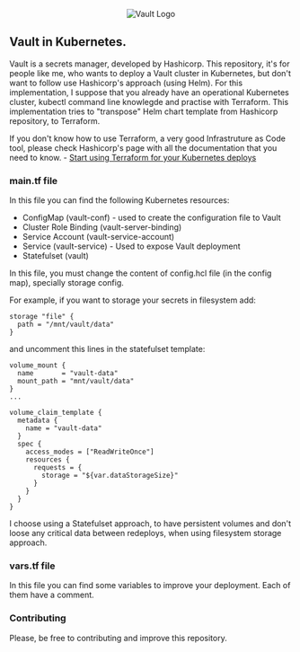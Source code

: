<p align="center"><img src="https://pic4.zhimg.com/v2-2fb11209ef72bb2dfa625c9a690c526e_1200x500.jpg" alt="Vault Logo"></p>

## Vault in Kubernetes.

Vault is a secrets manager, developed by Hashicorp. This repository, it's for people like me, who wants to deploy a Vault cluster in Kubernetes, but don't want to follow use Hashicorp's approach (using Helm).
For this implementation, I suppose that you already have an operational Kubernetes cluster, kubectl command line knowlegde and practise with Terraform. This implementation tries to "transpose" Helm chart template from Hashicorp repository, to Terraform.

If you don't know how to use Terraform, a very good Infrastruture as Code tool, please check Hashicorp's page with all the documentation that you need to know. - [Start using Terraform for your Kubernetes deploys](https://www.terraform.io/)


### main.tf file
In this file you can find the following Kubernetes resources:
- ConfigMap (vault-conf) - used to create the configuration file to Vault
- Cluster Role Binding (vault-server-binding)
- Service Account (vault-service-account)
- Service (vault-service) - Used to expose Vault deployment
- Statefulset (vault)


In this file, you must change the content of config.hcl file (in the config map), specially storage config.

For example, if you want to storage your secrets in filesystem add:

```
storage "file" {
  path = "/mnt/vault/data"
}
```

and uncomment this lines in the statefulset template:

```
volume_mount {
  name       = "vault-data"
  mount_path = "mnt/vault/data"
}
...

volume_claim_template {
  metadata {
    name = "vault-data"
  }
  spec {
    access_modes = ["ReadWriteOnce"]
    resources {
      requests = {
        storage = "${var.dataStorageSize}"
      }
    }
  }
}
```

I choose using a Statefulset approach, to have persistent volumes and don't loose any critical data between redeploys, when using filesystem storage approach.


### vars.tf file

In this file you can find some variables to improve your deployment. Each of them have a comment.

### Contributing

Please, be free to contributing and improve this repository.
